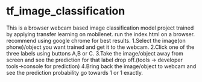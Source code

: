 # tf_image_classification
This is a browser webcam based image classification model project trained by applying transfer learning on mobilenet.
run the index.html on a browser. recommend using google chrome for best results.
1.Select the image(on phone)/object you want trained and get it to the webcam.
2.Click one of the three labels using buttons A,B or C.
3.Take the image/object away from screen and see the prediction for that label drop off.(tools -> developer tools->console for prediction)
4.Bring back the image/object to webcam and see the prediction probability go towards 1 or 1 exactly.

